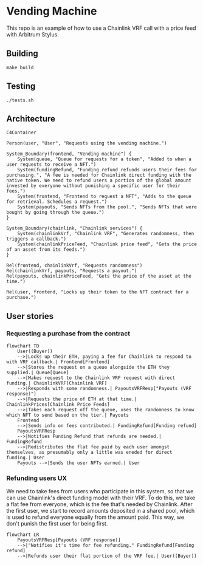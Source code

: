 
# Vending Machine

This repo is an example of how to use a Chainlink VRF call with a price feed with Arbitrum
Stylus.

## Building

	make build

## Testing

	./tests.sh

## Architecture

```mermaid
C4Container

Person(user, "User", "Requests using the vending machine.")

System_Boundary(frontend, "Vending machine") {
    System(queue, "Queue for requests for a token", "Added to when a user requests to receive a NFT.")
    System(fundingRefund, "Funding refund refunds users their fees for purchasing.", "A fee is needed for Chainlink direct funding with the native token. We need to refund users a portion of the global amount invested by everyone without punishing a specific user for their fees.")
    System(frontend, "Frontend to request a NFT", "Adds to the queue for retrieval. Schedules a request.")
    System(payouts, "Sends NFTs from the pool.", "Sends NFTs that were bought by going through the queue.")
}

System_Boundary(chainlink, "Chainlink services") {
    System(chainlinkVrf, "Chainlink VRF", "Generates randomness, then triggers a callback.")
    System(chainlinkPriceFeed, "Chainlink price feed", "Gets the price of an asset from its feeds.")
}

Rel(frontend, chainlinkVrf, "Requests randomness")
Rel(chainlinkVrf, payouts, "Requests a payout.")
Rel(payouts, chainlinkPriceFeed, "Gets the price of the asset at the time.")

Rel(user, frontend, "Locks up their token to the NFT contract for a purchase.")
```

## User stories

### Requesting a purchase from the contract

```mermaid
flowchart TD
    User((Buyer))
    -->|Locks up their ETH, paying a fee for Chainlink to respond to with VRF callback.| Frontend[Frontend]
    -->|Stores the request on a queue alongside the ETH they supplied.| Queue[Queue]
    -->|Makes request to the Chainlink VRF request with direct funding.| ChainlinkVRF[Chainlink VRF]
    -->|Responds with some randomness.| PayoutsVRFResp["Payouts (VRF response)"]
    -->|Requests the price of ETH at that time.| ChainlinkPrices[Chainlink Price Feeds]
    -->|Takes each request off the queue, uses the randomness to know which NFT to send based on the tier.| Payouts
    Frontend
    -->|Sends info on fees contributed.| FundingRefund[Funding refund]
    PayoutsVRFResp
    -->|Notifies Funding Refund that refunds are needed.| FundingRefund
    -->|Redistributes the flat fee paid by each user amongst themselves, as presumably only a little was eneded for direct funding.| User
    Payouts -->|Sends the user NFTs earned.| User
```

### Refunding users UX

We need to take fees from users who participate in this system, so that we can use
Chainlink's direct funding model with their VRF. To do this, we take a flat fee from
everyone, which is the fee that's needed by Chainlink. After the first user, we start to
record amounts deposited in a shared pool, which is used to refund everyone equally from
the amount paid. This way, we don't punish the first user for being first.

```mermaid
flowchart LR
    PayoutsVRFResp[Payouts (VRF response)]
    -->|"Notifies it's time for fee refunding." FundingRefund[Funding refund]
    -->|Refunds user their flat portion of the VRF fee.| User((Buyer))
```
